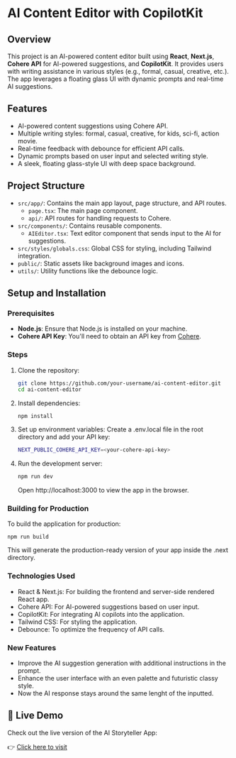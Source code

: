 # AI Content Editor with CopilotKit

## Overview
This project is an AI-powered content editor built using **React**, **Next.js**, **Cohere API** for AI-powered suggestions, and **CopilotKit**. It provides users with writing assistance in various styles (e.g., formal, casual, creative, etc.). The app leverages a floating glass UI with dynamic prompts and real-time AI suggestions.

## Features
- AI-powered content suggestions using Cohere API.
- Multiple writing styles: formal, casual, creative, for kids, sci-fi, action movie.
- Real-time feedback with debounce for efficient API calls.
- Dynamic prompts based on user input and selected writing style.
- A sleek, floating glass-style UI with deep space background.

## Project Structure
- `src/app/`: Contains the main app layout, page structure, and API routes.
  - `page.tsx`: The main page component.
  - `api/`: API routes for handling requests to Cohere.
- `src/components/`: Contains reusable components.
  - `AIEditor.tsx`: Text editor component that sends input to the AI for suggestions.
- `src/styles/globals.css`: Global CSS for styling, including Tailwind integration.
- `public/`: Static assets like background images and icons.
- `utils/`: Utility functions like the debounce logic.

## Setup and Installation

### Prerequisites
- **Node.js**: Ensure that Node.js is installed on your machine.
- **Cohere API Key**: You'll need to obtain an API key from [Cohere](https://cohere.ai/).

### Steps
1. Clone the repository:
   ```bash
   git clone https://github.com/your-username/ai-content-editor.git
   cd ai-content-editor
   ```

2. Install dependencies:

    ```npm install```

3. Set up environment variables: Create a .env.local file in the root directory and add your API key:

    ```bash
    NEXT_PUBLIC_COHERE_API_KEY=<your-cohere-api-key>
    ```

4. Run the development server:

    ```bash
    npm run dev
    ```

    Open http://localhost:3000 to view the app in the browser.
    
### Building for Production
To build the application for production:

    npm run build

This will generate the production-ready version of your app inside the .next directory.

### Technologies Used

- React & Next.js: For building the frontend and server-side rendered React app.
- Cohere API: For AI-powered suggestions based on user input.
- CopilotKit: For integrating AI copilots into the application.
- Tailwind CSS: For styling the application.
- Debounce: To optimize the frequency of API calls.


### New Features

- Improve the AI suggestion generation with additional instructions in the prompt.
- Enhance the user interface with an even palette and futuristic classy style.
- Now the AI response stays around the same lenght of the inputted.

## 🚀 Live Demo

Check out the live version of the AI Storyteller App:

👉 [Click here to visit](https://ai-content-editor.vercel.app/)


